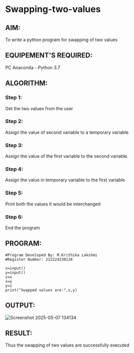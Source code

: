 # Swapping-two-values
## AIM:
To write a python program for swapping of two values
## EQUIPEMENT'S REQUIRED: 
PC
Anaconda - Python 3.7
## ALGORITHM: 
### Step 1:
Get the two values from the user
### Step 2: 
Assign the value of second variable to a temporary variable 
### Step 3: 
Assign the value of the first variable to the second variable.
### Step 4:  
Assign the value in temporary variable to the first variable
### Step 5: 
Print both the values it would be interchanged
### Step 6: 
End the program
## PROGRAM:
```
#Program Developed By: M.Krithika Lakshmi
#Register Number: 212224230134

x=input()
y=input()
z=x
x=y
y=z
print("Swapped values are:",x,y)
```
## OUTPUT:

![Screenshot 2025-05-07 134134](https://github.com/user-attachments/assets/8a6f0d0d-5bef-4cfa-8cf6-0ad68aee8ed2)


## RESULT:
Thus the swapping of two values are successfully executed



